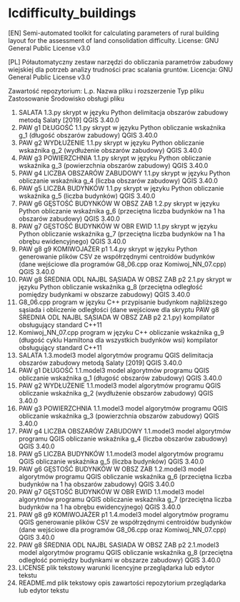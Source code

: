 # lcdifficulty_buildings
[EN]
Semi-automated toolkit for calculating parameters of rural building layout for the assessment of land consolidation difficulty.
License: GNU General Public License v3.0

[PL]
Półautomatyczny zestaw narzędzi do obliczania parametrów zabudowy wiejskiej dla potrzeb analizy trudności prac scalania gruntów.
Licencja: GNU General Public License v3.0

Zawartość repozytorium:
L.p.	Nazwa pliku i rozszerzenie	Typ pliku	Zastosowanie	Środowisko obsługi pliku
1.	SALATA 1.3.py
skrypt w języku Python	delimitacja obszarów zabudowy metodą Salaty [2019]	QGIS 3.40.0
2.	PAW g1 DŁUGOŚĆ 1.1.py
skrypt w języku Python	obliczanie wskaźnika g_1 (długość obszarów zabudowy)	QGIS 3.40.0
3.	PAW g2 WYDŁUŻENIE 1.1.py
skrypt w języku Python	obliczanie wskaźnika g_2 (wydłużenie obszarów zabudowy)	QGIS 3.40.0
4.	PAW g3 POWIERZCHNIA 1.1.py
skrypt w języku Python	obliczanie wskaźnika g_3 (powierzchnia obszarów zabudowy)	QGIS 3.40.0
5.	PAW g4 LICZBA OBSZARÓW ZABUDOWY 1.1.py
skrypt w języku Python	obliczanie wskaźnika g_4 (liczba obszarów zabudowy)	QGIS 3.40.0
6.	PAW g5 LICZBA BUDYNKÓW 1.1.py
skrypt w języku Python	obliczanie wskaźnika g_5 (liczba budynków)	QGIS 3.40.0
7.	PAW g6 GĘSTOŚĆ BUDYNKÓW W OBSZ ZAB 1.2.py
skrypt w języku Python	obliczanie wskaźnika g_6  (przeciętna liczba budynków na 1 ha obszarów zabudowy)	QGIS 3.40.0
8.	PAW g7 GĘSTOŚĆ BUDYNKÓW W OBR EWID 1.1.py
skrypt w języku Python	obliczanie wskaźnika g_7 (przeciętna liczba budynków na 1 ha obrębu ewidencyjnego)	QGIS 3.40.0
9.	PAW g8 g9 KOMIWOJAŻER p1 1.4.py
skrypt w języku Python	generowanie plików CSV ze współrzędnymi centroidów budynków (dane wejściowe dla programów G8_06.cpp oraz Komiwoj_NN_07.cpp)	QGIS 3.40.0
10.	PAW g8 ŚREDNIA ODL NAJBL SĄSIADA W OBSZ ZAB p2 2.1.py
skrypt w języku Python	obliczanie wskaźnika g_8 (przeciętna odległość pomiędzy budynkami w obszarze zabudowy)	QGIS 3.40.0
11.	G8_06.cpp
program w języku C++	przypisanie budynkom najbliższego sąsiada i obliczenie odległości (dane wejściowe dla skryptu PAW g8 ŚREDNIA ODL NAJBL SĄSIADA W OBSZ ZAB p2 2.1.py)	kompilator obsługujący standard C++11
12.	Komiwoj_NN_07.cpp
program w języku C++	obliczanie wskaźnika g_9 (długość cyklu Hamiltona dla wszystkich budynków wsi)	kompilator obsługujący standard C++11
13.	SALATA 1.3.model3
model algorytmów programu QGIS	delimitacja obszarów zabudowy metodą Salaty [2019]	QGIS 3.40.0
14.	PAW g1 DŁUGOŚĆ 1.1.model3
model algorytmów programu QGIS	obliczanie wskaźnika g_1 (długość obszarów zabudowy)	QGIS 3.40.0
15.	PAW g2 WYDŁUŻENIE 1.1.model3
model algorytmów programu QGIS	obliczanie wskaźnika g_2 (wydłużenie obszarów zabudowy)	QGIS 3.40.0
16.	PAW g3 POWIERZCHNIA 1.1.model3
model algorytmów programu QGIS	obliczanie wskaźnika g_3 (powierzchnia obszarów zabudowy)	QGIS 3.40.0
17.	PAW g4 LICZBA OBSZARÓW ZABUDOWY 1.1.model3
model algorytmów programu QGIS	obliczanie wskaźnika g_4 (liczba obszarów zabudowy)	QGIS 3.40.0
18.	PAW g5 LICZBA BUDYNKÓW 1.1.model3
model algorytmów programu QGIS	obliczanie wskaźnika g_5 (liczba budynków)	QGIS 3.40.0
19.	PAW g6 GĘSTOŚĆ BUDYNKÓW W OBSZ ZAB 1.2.model3
model algorytmów programu QGIS	obliczanie wskaźnika g_6  (przeciętna liczba budynków na 1 ha obszarów zabudowy)	QGIS 3.40.0
20.	PAW g7 GĘSTOŚĆ BUDYNKÓW W OBR EWID 1.1.model3
model algorytmów programu QGIS	obliczanie wskaźnika g_7 (przeciętna liczba budynków na 1 ha obrębu ewidencyjnego)	QGIS 3.40.0
21.	PAW g8 g9 KOMIWOJAŻER p1 1.4.model3
model algorytmów programu QGIS	generowanie plików CSV ze współrzędnymi centroidów budynków (dane wejściowe dla programów G8_06.cpp oraz Komiwoj_NN_07.cpp)	QGIS 3.40.0
22.	PAW g8 ŚREDNIA ODL NAJBL SASIADA W OBSZ ZAB p2 2.1.model3
model algorytmów programu QGIS	obliczanie wskaźnika g_8 (przeciętna odległość pomiędzy budynkami w obszarze zabudowy)	QGIS 3.40.0
23.	LICENSE
plik tekstowy	warunki licencyjne	przeglądarka lub edytor tekstu
24.	README.md
plik tekstowy	opis zawartości repozytorium	przeglądarka lub edytor tekstu

